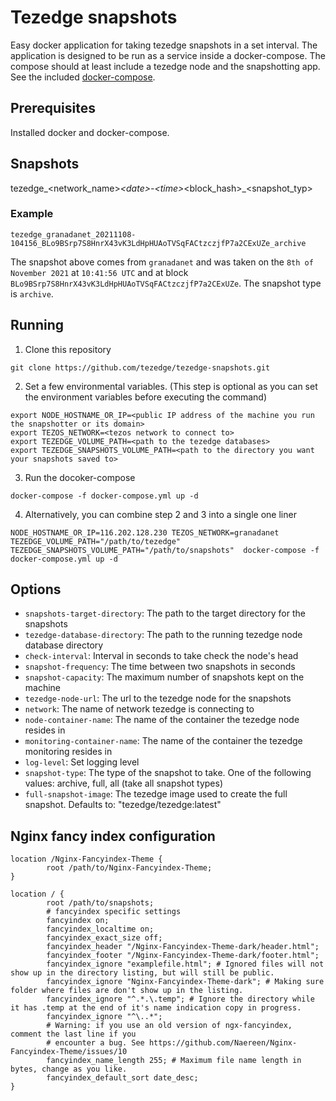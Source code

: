 # Tezedge snapshots

Easy docker application for taking tezedge snapshots in a set interval. The application is designed to be run as a service inside a docker-compose. The compose should at least include a tezedge node and the snapshotting app. See the included [docker-compose](docker-compose.yml).

## Prerequisites

Installed docker and docker-compose.

## Snapshots

tezedge_\<network_name\>_\<date\>-\<time\>_\<block_hash\>_\<snapshot_typ\>

### Example

`tezedge_granadanet_20211108-104156_BLo9BSrp7S8HnrX43vK3LdHpHUAoTVSqFACtzczjfP7a2CExUZe_archive`

The snapshot above comes from `granadanet` and was taken on the `8th of November 2021` at `10:41:56 UTC` and at block `BLo9BSrp7S8HnrX43vK3LdHpHUAoTVSqFACtzczjfP7a2CExUZe`. The snapshot type is `archive`.

## Running

1. Clone this repository

```
git clone https://github.com/tezedge/tezedge-snapshots.git
```

2. Set a few environmental variables. (This step is optional as you can set the environment variables before executing the command)

```
export NODE_HOSTNAME_OR_IP=<public IP address of the machine you run the snapshotter or its domain>
export TEZOS_NETWORK=<tezos network to connect to>
export TEZEDGE_VOLUME_PATH=<path to the tezedge databases>
export TEZEDGE_SNAPSHOTS_VOLUME_PATH=<path to the directory you want your snapshots saved to>
```

3. Run the docoker-compose

```
docker-compose -f docker-compose.yml up -d
```

4. Alternatively, you can combine step 2 and 3 into a single one liner

```
NODE_HOSTNAME_OR_IP=116.202.128.230 TEZOS_NETWORK=granadanet TEZEDGE_VOLUME_PATH="/path/to/tezedge" TEZEDGE_SNAPSHOTS_VOLUME_PATH="/path/to/snapshots"  docker-compose -f docker-compose.yml up -d
```

## Options

- `snapshots-target-directory`: The path to the target directory for the snapshots
- `tezedge-database-directory`: The path to the running tezedge node database directory
- `check-interval`: Interval in seconds to take check the node's head
- `snapshot-frequency`: The time between two snapshots in seconds
- `snapshot-capacity`: The maximum number of snapshots kept on the machine
- `tezedge-node-url`: The url to the tezedge node for the snapshots
- `network`: The name of network tezedge is connecting to
- `node-container-name`: The name of the container the tezedge node resides in
- `monitoring-container-name`: The name of the container the tezedge monitoring resides in
- `log-level`: Set logging level
- `snapshot-type`: The type of the snapshot to take. One of the following values: archive, full, all (take all snapshot types)
- `full-snapshot-image`: The tezedge image used to create the full snapshot. Defaults to: "tezedge/tezedge:latest"

## Nginx fancy index configuration

```
location /Nginx-Fancyindex-Theme {
        root /path/to/Nginx-Fancyindex-Theme;
}

location / {
        root /path/to/snapshots;
        # fancyindex specific settings
        fancyindex on;
        fancyindex_localtime on;
        fancyindex_exact_size off;
        fancyindex_header "/Nginx-Fancyindex-Theme-dark/header.html";
        fancyindex_footer "/Nginx-Fancyindex-Theme-dark/footer.html";
        fancyindex_ignore "examplefile.html"; # Ignored files will not show up in the directory listing, but will still be public.
        fancyindex_ignore "Nginx-Fancyindex-Theme-dark"; # Making sure folder where files are don't show up in the listing.
        fancyindex_ignore "^.*.\.temp"; # Ignore the directory while it has .temp at the end of it's name indication copy in progress.
        fancyindex_ignore "^\..*";
        # Warning: if you use an old version of ngx-fancyindex, comment the last line if you
        # encounter a bug. See https://github.com/Naereen/Nginx-Fancyindex-Theme/issues/10
        fancyindex_name_length 255; # Maximum file name length in bytes, change as you like.
        fancyindex_default_sort date_desc;
}
```